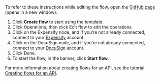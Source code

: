 To refer to these instructions while editing the flow, open the [GitHub page](https://github.com/ot4i/app-connect-templates/tree/master/resources/markdown/Download%20an%20expense%20report%20in%20Expensify%20and%20send%20the%20report%20to%20the%20manager%20for%20approval%20via%20DocuSign_instructions.md) (opens in a new window).

1. Click **Create flow** to start using the template.
2. Click Operations, then click Edit flow to edit the operations.
3. Click on the Expensify node, and if you're not already connected, connect to your [Expensify](https://www.ibm.com/docs/en/app-connect/saas?topic=apps-expensify) account.
4. Click on the DocuSign node, and if you're not already connected, connect to your [DocuSign](https://www.ibm.com/docs/en/app-connect/saas?topic=apps-docusign) account.
5. Click Done.
6. To start the flow, in the banner, click **Start flow**.
   
For more information about creating flows for an API, see the tutorial [Creating flows for an API](https://www.ibm.com/docs/en/app-connect/saas?topic=designer-introduction-creating-flows-api-part-1).

